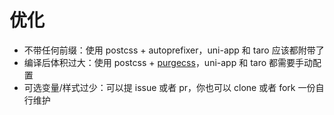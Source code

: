 # 优化

- 不带任何前缀：使用 postcss + autoprefixer，uni-app 和 taro 应该都附带了
- 编译后体积过大：使用 postcss + [purgecss](https://purgecss.com/)，uni-app 和 taro 都需要手动配置
- 可选变量/样式过少：可以提 issue 或者 pr，你也可以 clone 或者 fork 一份自行维护
